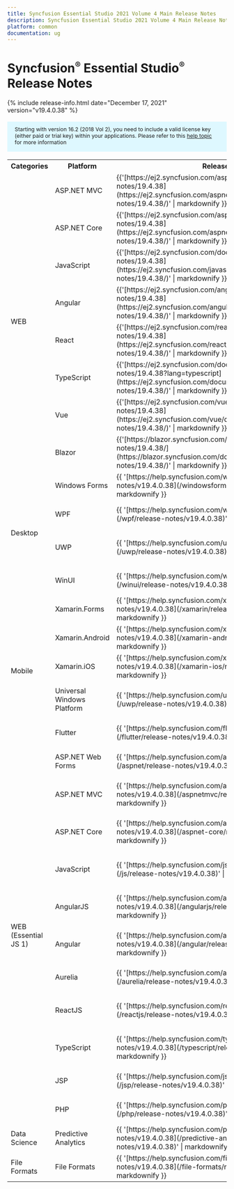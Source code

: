 ```yaml
---
title: Syncfusion Essential Studio 2021 Volume 4 Main Release Notes  
description: Syncfusion Essential Studio 2021 Volume 4 Main Release Notes  
platform: common
documentation: ug
---
```


# Syncfusion<sup style="font-size:70%">&reg;</sup>   Essential Studio<sup style="font-size:70%">&reg;</sup>  Release Notes  

{% include release-info.html date="December 17, 2021"   version="v19.4.0.38" %} 

<style>
#license {
    font-size: .88em!important;
margin-top: 1.5em;     margin-bottom: 1.5em;
    background-color: #def8ff;
    padding: 10px 17px 14px;
}
</style>

<div id="license">
Starting with version 16.2 (2018 Vol 2), you need to include a valid license key (either paid or trial key) within your applications. 
Please refer to this <a href="/common/essential-studio/licensing/license-key">help topic</a> for more information 
</div>



<table>
<tr>
<th>
Categories</th><th>
Platform</th><th>
Release Notes</th><th>
Read Me</th></tr>
<tr>
<td rowspan="8">
WEB 
</td>
<td>
ASP.NET MVC
</td>
<td>{{'[https://ej2.syncfusion.com/aspnetmvc/documentation/release-notes/19.4.38](https://ej2.syncfusion.com/aspnetmvc/documentation/release-notes/19.4.38/)' | markdownify }}
</td>
<td>{{'[http://files2.syncfusion.com/Installs/v19.4.0.38/ReadMe/web/ASPMVC.html](http://files2.syncfusion.com/Installs/v19.4.0.38/ReadMe/web/ASPMVC.html)' | markdownify }}
</td>
</tr>
<tr>
<td>
ASP.NET Core	
</td>
<td>{{'[https://ej2.syncfusion.com/aspnetcore/documentation/release-notes/19.4.38](https://ej2.syncfusion.com/aspnetcore/documentation/release-notes/19.4.38/)' | markdownify }}
</td>
<td>{{'[http://files2.syncfusion.com/Installs/v19.4.0.38/ReadMe/web/ASPNETCORE.html](http://files2.syncfusion.com/Installs/v19.4.0.38/ReadMe/web/ASPNETCORE.html)' | markdownify }}
</td>
</tr>
<tr>
<td>
JavaScript
</td>
<td>{{'[https://ej2.syncfusion.com/documentation/release-notes/19.4.38](https://ej2.syncfusion.com/javascript/documentation/release-notes/19.4.38/)' | markdownify }}
</td>
<td>{{'[http://files2.syncfusion.com/Installs/v19.4.0.38/ReadMe/web/JavaScript.html](http://files2.syncfusion.com/Installs/v19.4.0.38/ReadMe/web/JavaScript.html)' | markdownify }}
</td>
</tr>
<tr>
<td>
Angular
</td>
<td>{{'[https://ej2.syncfusion.com/angular/documentation/release-notes/19.4.38](https://ej2.syncfusion.com/angular/documentation/release-notes/19.4.38/)' | markdownify }}
</td>
<td>{{'[http://files2.syncfusion.com/Installs/v19.4.0.38/ReadMe/web/Angular.html](http://files2.syncfusion.com/Installs/v19.4.0.38/ReadMe/web/Angular.html)' | markdownify }}
</td>
</tr>
<tr>
<td>
React
</td>
<td>{{'[https://ej2.syncfusion.com/react/documentation/release-notes/19.4.38](https://ej2.syncfusion.com/react/documentation/release-notes/19.4.38/)' | markdownify }}
</td>
<td>{{'[http://files2.syncfusion.com/Installs/v19.4.0.38/ReadMe/web/React.html](http://files2.syncfusion.com/Installs/v19.4.0.38/ReadMe/web/React.html)' | markdownify }}
</td>
</tr>
<tr>
<td>
TypeScript
</td>
<td>{{'[https://ej2.syncfusion.com/documentation/release-notes/19.4.38?lang=typescript](https://ej2.syncfusion.com/documentation/release-notes/19.4.38/)' | markdownify }}
</td>
<td>{{'[http://files2.syncfusion.com/Installs/v19.4.0.38/ReadMe/web/TypeScript.html](http://files2.syncfusion.com/Installs/v19.4.0.38/ReadMe/web/TypeScript.html)' | markdownify }}
</td>
</tr>
<tr>
<td>
Vue
</td>
<td>{{'[https://ej2.syncfusion.com/vue/documentation/release-notes/19.4.38](https://ej2.syncfusion.com/vue/documentation/release-notes/19.4.38/)' | markdownify }}
</td>
<td>{{'[http://files2.syncfusion.com/Installs/v19.4.0.38/ReadMe/web/Vue.html](http://files2.syncfusion.com/Installs/v19.4.0.38/ReadMe/web/Vue.html)' | markdownify }}
</td>
</tr>
<tr>
<td>
Blazor
</td>
<td>{{'[https://blazor.syncfusion.com/documentation/release-notes/19.4.38/](https://blazor.syncfusion.com/documentation/release-notes/19.4.38/)' | markdownify }}
</td>
<td>{{'[http://files2.syncfusion.com/Installs/v19.4.0.38/ReadMe/web/Blazor.html](http://files2.syncfusion.com/Installs/v19.4.0.38/ReadMe/web/Blazor.html)' | markdownify }}
</td>
</tr>
<tr>
<td rowspan="4">
Desktop
</td>
<td>
Windows Forms
</td>
<td>{{ '[https://help.syncfusion.com/windowsforms/release-notes/v19.4.0.38](/windowsforms/release-notes/v19.4.0.38)' | markdownify }}
</td>
<td>{{ '[http://files2.syncfusion.com/Installs/v19.4.0.38/ReadMe/WindowsForms.html](http://files2.syncfusion.com/Installs/v19.4.0.38/ReadMe/WindowsForms.html)' | markdownify }}
</td>
</tr>
<tr>
<td>
WPF
</td>
<td>{{ '[https://help.syncfusion.com/wpf/release-notes/v19.4.0.38](/wpf/release-notes/v19.4.0.38)' | markdownify }}
</td>
<td>{{ '[http://files2.syncfusion.com/Installs/v19.4.0.38/ReadMe/WPF.html](http://files2.syncfusion.com/Installs/v19.4.0.38/ReadMe/WPF.html)' | markdownify }}
</td>
</tr>
<tr>
<td>
UWP
</td>
<td>{{ '[https://help.syncfusion.com/uwp/release-notes/v19.4.0.38](/uwp/release-notes/v19.4.0.38)' | markdownify }}
</td>
<td>{{ '[http://files2.syncfusion.com/Installs/v19.4.0.38/ReadMe/UniversalWindows.html](http://files2.syncfusion.com/Installs/v19.4.0.38/ReadMe/UniversalWindows.html)' | markdownify }}
</td>
</tr>
<tr>
<td>
WinUI
</td>
<td>{{ '[https://help.syncfusion.com/winui/release-notes/v19.4.0.38](/winui/release-notes/v19.4.0.38)' | markdownify }}
</td>
<td>{{ '[http://files2.syncfusion.com/Installs/v19.4.0.38/ReadMe/WinUI.html](http://files2.syncfusion.com/Installs/v19.4.0.38/ReadMe/WinUI.html)' | markdownify }}
</td>
</tr>
<tr>
<td rowspan="5">
Mobile
</td>
<td>
Xamarin.Forms
</td>
<td>{{ '[https://help.syncfusion.com/xamarin/release-notes/v19.4.0.38](/xamarin/release-notes/v19.4.0.38)' | markdownify }}
</td>
<td>{{ '[http://files2.syncfusion.com/Installs/v19.4.0.38/ReadMe/Xamarin_Forms.html](http://files2.syncfusion.com/Installs/v19.4.0.38/ReadMe/Xamarin_Forms.html)' | markdownify }}
</td>
</tr>
<tr>
<td>
Xamarin.Android
</td>
<td>{{ '[https://help.syncfusion.com/xamarin-android/release-notes/v19.4.0.38](/xamarin-android/release-notes/v19.4.0.38)' | markdownify }}
</td>
<td>{{ '[http://files2.syncfusion.com/Installs/v19.4.0.38/ReadMe/Xamarin_Forms.html](http://files2.syncfusion.com/Installs/v19.4.0.38/ReadMe/Xamarin_Forms.html)' | markdownify }}
</td>
</tr>
<tr>
<td>
Xamarin.iOS
</td>
<td>{{ '[https://help.syncfusion.com/xamarin-ios/release-notes/v19.4.0.38](/xamarin-ios/release-notes/v19.4.0.38)' | markdownify }}
</td>
<td>{{ '[http://files2.syncfusion.com/Installs/v19.4.0.38/ReadMe/Xamarin_Forms.html](http://files2.syncfusion.com/Installs/v19.4.0.38/ReadMe/Xamarin_Forms.html)' | markdownify }}
</td>
</tr>
<tr>
<td>
Universal Windows Platform
</td>
<td>{{ '[https://help.syncfusion.com/uwp/release-notes/v19.4.0.38](/uwp/release-notes/v19.4.0.38)' | markdownify }}
</td>
<td>{{ '[http://files2.syncfusion.com/Installs/v19.4.0.38/ReadMe/UniversalWindows.html](http://files2.syncfusion.com/Installs/v19.4.0.38/ReadMe/UniversalWindows.html)' | markdownify }}
</td>
</tr>
<tr>
<td>
Flutter
</td>
<td>{{ '[https://help.syncfusion.com/flutter/release-notes/v19.4.0.38](/flutter/release-notes/v19.4.0.38)' | markdownify }}
</td>
<td>{{ '[http://files2.syncfusion.com/Installs/v19.4.0.38/ReadMe/Flutter.html](http://files2.syncfusion.com/Installs/v19.4.0.38/ReadMe/Flutter.html)' | markdownify }}
</td>
</tr>
<tr>
<td rowspan="11">
WEB (Essential JS 1)
</td>
<td>
ASP.NET Web Forms
</td>
<td>{{ '[https://help.syncfusion.com/aspnet/release-notes/v19.4.0.38](/aspnet/release-notes/v19.4.0.38)' | markdownify }}
</td>
<td>{{ '[http://files2.syncfusion.com/Installs/v19.4.0.38/ReadMe/essential-js1/ASP.html](http://files2.syncfusion.com/Installs/v19.4.0.38/ReadMe/essential-js1/ASP.html)' | markdownify }}
</td>
</tr>
<tr>
<td>
ASP.NET MVC
</td>
<td>{{ '[https://help.syncfusion.com/aspnetmvc/release-notes/v19.4.0.38](/aspnetmvc/release-notes/v19.4.0.38)' | markdownify }}
</td>
<td>{{ '[http://files2.syncfusion.com/Installs/v19.4.0.38/ReadMe/essential-js1/ASPMVC.html](http://files2.syncfusion.com/Installs/v19.4.0.38/ReadMe/essential-js1/ASPMVC.html)' | markdownify }}
</td>
</tr>
<tr>
<td>
ASP.NET Core
</td>
<td>{{ '[https://help.syncfusion.com/aspnet-core/release-notes/v19.4.0.38](/aspnet-core/release-notes/v19.4.0.38)' | markdownify }}
</td>
<td>
{{ '[http://files2.syncfusion.com/Installs/v19.4.0.38/ReadMe/essential-js1/ASPNETCORE.html](http://files2.syncfusion.com/Installs/v19.4.0.38/ReadMe/essential-js1/ASPNETCORE.html)' | markdownify }}
</td>
</tr>
<tr>
<td>
JavaScript
</td>
<td>{{ '[https://help.syncfusion.com/js/release-notes/v19.4.0.38](/js/release-notes/v19.4.0.38)' | markdownify }}
</td>
<td>{{ '[http://files2.syncfusion.com/Installs/v19.4.0.38/ReadMe/essential-js1/JavaScript.html](http://files2.syncfusion.com/Installs/v19.4.0.38/ReadMe/essential-js1/JavaScript.html)' | markdownify }}
</td>
</tr>
<tr>
<td>
AngularJS
</td>
<td>{{ '[https://help.syncfusion.com/angularjs/release-notes/v19.4.0.38](/angularjs/release-notes/v19.4.0.38)' | markdownify }}
</td>
<td>{{ '[http://files2.syncfusion.com/Installs/v19.4.0.38/ReadMe/essential-js1/AngularJS.html](http://files2.syncfusion.com/Installs/v19.4.0.38/ReadMe/essential-js1/AngularJS.html)' | markdownify }}
</td>
</tr>
<tr>
<td>
Angular
</td>
<td>{{ '[https://help.syncfusion.com/angular/release-notes/v19.4.0.38](/angular/release-notes/v19.4.0.38)' | markdownify }}
</td>
<td>{{ '[http://files2.syncfusion.com/Installs/v19.4.0.38/ReadMe/essential-js1/Angular.html](http://files2.syncfusion.com/Installs/v19.4.0.38/ReadMe/essential-js1/Angular.html)' | markdownify }}
</td>
</tr>
<tr>
<td>
Aurelia
</td>
<td>{{ '[https://help.syncfusion.com/aurelia/release-notes/v19.4.0.38](/aurelia/release-notes/v19.4.0.38)' | markdownify }}
</td>
<td>{{ '[http://files2.syncfusion.com/Installs/v19.4.0.38/ReadMe/essential-js1/Aurelia.html](http://files2.syncfusion.com/Installs/v19.4.0.38/ReadMe/essential-js1/Aurelia.html)' | markdownify }}
</td>
</tr>
<tr>
<td>
ReactJS
</td>
<td>{{ '[https://help.syncfusion.com/reactjs/release-notes/v19.4.0.38](/reactjs/release-notes/v19.4.0.38)' | markdownify }}
</td>
<td>{{ '[http://files2.syncfusion.com/Installs/v19.4.0.38/ReadMe/essential-js1/ReactJS.html](http://files2.syncfusion.com/Installs/v19.4.0.38/ReadMe/essential-js1/ReactJS.html)' | markdownify }}
</td>
</tr>
<tr>
<td>
TypeScript
</td>
<td>{{ '[https://help.syncfusion.com/typescript/release-notes/v19.4.0.38](/typescript/release-notes/v19.4.0.38)' | markdownify }}
</td>
<td>{{ '[http://files2.syncfusion.com/Installs/v19.4.0.38/ReadMe/essential-js1/TypeScript.html](http://files2.syncfusion.com/Installs/v19.4.0.38/ReadMe/essential-js1/TypeScript.html)' | markdownify }}
</td>
</tr>
<tr>
<td>
JSP
</td>
<td>{{ '[https://help.syncfusion.com/jsp/release-notes/v19.4.0.38](/jsp/release-notes/v19.4.0.38)' | markdownify }}
</td>
<td>{{ '[http://files2.syncfusion.com/Installs/v19.4.0.38/ReadMe/essential-js1/JSP.html](http://files2.syncfusion.com/Installs/v19.4.0.38/ReadMe/essential-js1/JSP.html)' | markdownify }}
</td>
</tr>
<tr>
<td>
PHP
</td>
<td>{{ '[https://help.syncfusion.com/php/release-notes/v19.4.0.38](/php/release-notes/v19.4.0.38)' | markdownify }}
</td>
<td>{{ '[http://files2.syncfusion.com/Installs/v19.4.0.38/ReadMe/essential-js1/PHP.html](http://files2.syncfusion.com/Installs/v19.4.0.38/ReadMe/essential-js1/PHP.html)' | markdownify }}
</td>
</tr>
<tr>
<td>
Data Science
</td>
<td>
Predictive Analytics
</td>
<td>{{ '[https://help.syncfusion.com/predictive-analytics/release-notes/v19.4.0.38](/predictive-analytics/release-notes/v19.4.0.38)' | markdownify }}
</td>
<td>
</td>
</tr>
<tr>
<td>
File Formats
</td>
<td>
File Formats
</td>
<td>{{ '[https://help.syncfusion.com/file-formats/release-notes/v19.4.0.38](/file-formats/release-notes/v19.4.0.38)' | markdownify }}
</td>
<td>
</td>
</tr>
</table>